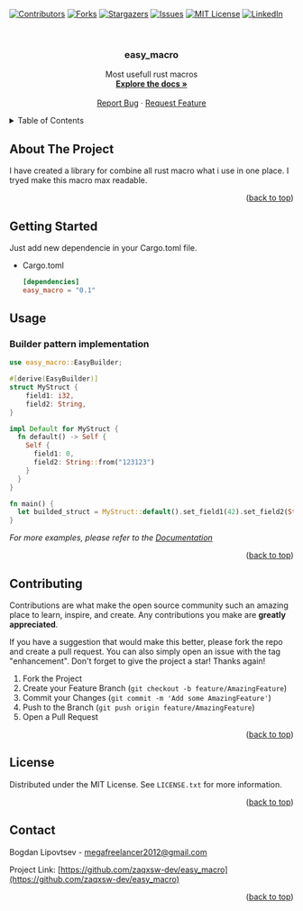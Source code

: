 <a name="readme-top"></a>



<!-- PROJECT SHIELDS -->
[![Contributors][contributors-shield]][contributors-url]
[![Forks][forks-shield]][forks-url]
[![Stargazers][stars-shield]][stars-url]
[![Issues][issues-shield]][issues-url]
[![MIT License][license-shield]][license-url]
[![LinkedIn][linkedin-shield]][linkedin-url]



<!-- PROJECT LOGO -->
<br />
<div align="center">
<h3 align="center">easy_macro</h3>

  <p align="center">
    Most usefull rust macros
    <br />
    <a href="https://github.com/zaqxsw-dev/easy_macro"><strong>Explore the docs »</strong></a>
    <br />
    <br />
    <a href="https://github.com/zaqxsw-dev/easy_macro/issues">Report Bug</a>
    ·
    <a href="https://github.com/zaqxsw-dev/easy_macro/issues">Request Feature</a>
  </p>
</div>


<!-- TABLE OF CONTENTS -->
<details>
  <summary>Table of Contents</summary>
  <ol>
    <li>
      <a href="#about-the-project">About The Project</a>
    </li>
    <li>
      <a href="#getting-started">Getting Started</a>
    </li>
    <li><a href="#usage">Usage</a></li>
    <li><a href="#contributing">Contributing</a></li>
    <li><a href="#license">License</a></li>
    <li><a href="#contact">Contact</a></li>
  </ol>
</details>



<!-- ABOUT THE PROJECT -->
## About The Project

I have created a library for combine all rust macro what i use in one place.
I tryed make this macro max readable.

<p align="right">(<a href="#readme-top">back to top</a>)</p>


<!-- GETTING STARTED -->
## Getting Started

Just add new dependencie in your Cargo.toml file.

* Cargo.toml
  ```toml
  [dependencies]
  easy_macro = "0.1"
  ```

<!-- USAGE EXAMPLES -->
## Usage

### Builder pattern implementation

```rust
use easy_macro::EasyBuilder;

#[derive(EasyBuilder)]
struct MyStruct {
    field1: i32,
    field2: String,
}

impl Default for MyStruct {
  fn default() -> Self {
    Self {
      field1: 0,
      field2: String::from("123123")
    }
  }
}

fn main() {
  let builded_struct = MyStruct::default().set_field1(42).set_field2(String::from("pewpew"));
}
```

_For more examples, please refer to the [Documentation](https://docs.rs/easy_macro/0.1.0/easy_macro/)_

<p align="right">(<a href="#readme-top">back to top</a>)</p>

<!-- CONTRIBUTING -->
## Contributing

Contributions are what make the open source community such an amazing place to learn, inspire, and create. Any contributions you make are **greatly appreciated**.

If you have a suggestion that would make this better, please fork the repo and create a pull request. You can also simply open an issue with the tag "enhancement".
Don't forget to give the project a star! Thanks again!

1. Fork the Project
2. Create your Feature Branch (`git checkout -b feature/AmazingFeature`)
3. Commit your Changes (`git commit -m 'Add some AmazingFeature'`)
4. Push to the Branch (`git push origin feature/AmazingFeature`)
5. Open a Pull Request

<p align="right">(<a href="#readme-top">back to top</a>)</p>



<!-- LICENSE -->
## License

Distributed under the MIT License. See `LICENSE.txt` for more information.

<p align="right">(<a href="#readme-top">back to top</a>)</p>



<!-- CONTACT -->
## Contact

Bogdan Lipovtsev - megafreelancer2012@gmail.com

Project Link: [https://github.com/zaqxsw-dev/easy_macro](https://github.com/zaqxsw-dev/easy_macro)

<p align="right">(<a href="#readme-top">back to top</a>)</p>

<!-- MARKDOWN LINKS & IMAGES -->
<!-- https://www.markdownguide.org/basic-syntax/#reference-style-links -->
[contributors-shield]: https://img.shields.io/github/contributors/zaqxsw-dev/easy_macro.svg?style=for-the-badge
[contributors-url]: https://github.com/zaqxsw-dev/easy_macro/graphs/contributors
[forks-shield]: https://img.shields.io/github/forks/zaqxsw-dev/easy_macro.svg?style=for-the-badge
[forks-url]: https://github.com/zaqxsw-dev/easy_macro/network/members
[stars-shield]: https://img.shields.io/github/stars/zaqxsw-dev/easy_macro.svg?style=for-the-badge
[stars-url]: https://github.com/zaqxsw-dev/easy_macro/stargazers
[issues-shield]: https://img.shields.io/github/issues/zaqxsw-dev/easy_macro.svg?style=for-the-badge
[issues-url]: https://github.com/zaqxsw-dev/easy_macro/issues
[license-shield]: https://img.shields.io/github/license/zaqxsw-dev/easy_macro.svg?style=for-the-badge
[license-url]: https://github.com/zaqxsw-dev/easy_macro/blob/master/LICENSE.txt
[linkedin-shield]: https://img.shields.io/badge/-LinkedIn-black.svg?style=for-the-badge&logo=linkedin&colorB=555
[linkedin-url]: https://www.linkedin.com/in/bogdan-lipovtsev-746946257
